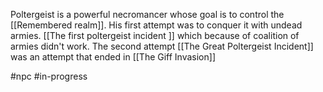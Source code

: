 Poltergeist is a powerful necromancer whose goal is to control the [[Remembered realm]].
His first attempt was to conquer it with undead armies. [[The first poltergeist incident ]] which because of coalition of armies didn't work.
The second attempt [[The Great Poltergeist Incident]] was an attempt that ended in [[The Giff Invasion]]

#npc #in-progress 